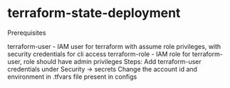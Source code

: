 # terraform-state-deployment

Prerequisites

terraform-user - IAM user for terraform with assume role privileges, with security credentials for cli access
terraform-role - IAM role for terraform-user, role should have admin privileges
Steps: Add terraform-user credentials under Security -> secrets Change the account id and environment in .tfvars file present in configs

